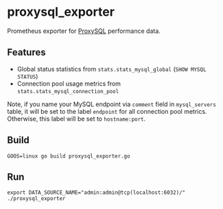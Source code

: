 # proxysql_exporter

Prometheus exporter for [ProxySQL](https://github.com/sysown/proxysql) performance data.

## Features

 * Global status statistics from `stats.stats_mysql_global` (`SHOW MYSQL STATUS`)
 * Connection pool usage metrics from `stats.stats_mysql_connection_pool`

Note, if you name your MySQL endpoint via `comment` field in `mysql_servers` table, it will be set to the label
`endpoint` for all connection pool metrics. Otherwise, this label will be set to `hostname:port`.

## Build

```
GOOS=linux go build proxysql_exporter.go
```

## Run

```
export DATA_SOURCE_NAME="admin:admin@tcp(localhost:6032)/"
./proxysql_exporter
```
